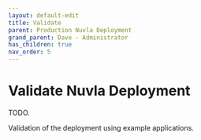 ```yaml
---
layout: default-edit
title: Validate
parent: Production Nuvla Deployment
grand_parent: Dave - Administrator
has_children: true
nav_order: 5
---
```


# Validate Nuvla Deployment

TODO.

Validation of the deployment using example applications.
